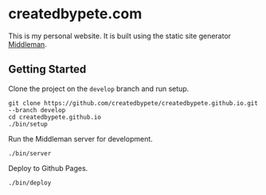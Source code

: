 # createdbypete.com

This is my personal website. It is built using the static site generator
[Middleman](1).

[1]: http://middlemanapp.com

## Getting Started

Clone the project on the `develop` branch and run setup.

```
git clone https://github.com/createdbypete/createdbypete.github.io.git --branch develop
cd createdbypete.github.io
./bin/setup
```

Run the Middleman server for development.

```
./bin/server
```

Deploy to Github Pages.

```
./bin/deploy
```
